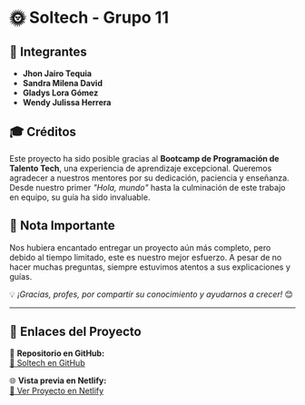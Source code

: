 # 🌞 Soltech - Grupo 11  

## 👥 Integrantes  
- **Jhon Jairo Tequia**  
- **Sandra Milena David**  
- **Gladys Lora Gómez**  
- **Wendy Julissa Herrera**  

## 🎓 Créditos  
Este proyecto ha sido posible gracias al **Bootcamp de Programación de Talento Tech**, una experiencia de aprendizaje excepcional. Queremos agradecer a nuestros mentores por su dedicación, paciencia y enseñanza. Desde nuestro primer *"Hola, mundo"* hasta la culminación de este trabajo en equipo, su guía ha sido invaluable.  

## 📝 Nota Importante  
Nos hubiera encantado entregar un proyecto aún más completo, pero debido al tiempo limitado, este es nuestro mejor esfuerzo. A pesar de no hacer muchas preguntas, siempre estuvimos atentos a sus explicaciones y guías.  

💡 *¡Gracias, profes, por compartir su conocimiento y ayudarnos a crecer!* 😊  

---

## 🔗 Enlaces del Proyecto  

📌 **Repositorio en GitHub:**  
[🔗 Soltech en GitHub](https://github.com/xenthrall/Soltech.git)  

🌐 **Vista previa en Netlify:**  
[🚀 Ver Proyecto en Netlify](https://67c263212870cac6fa9bccd8--soft-tapioca-828914.netlify.app/)  
